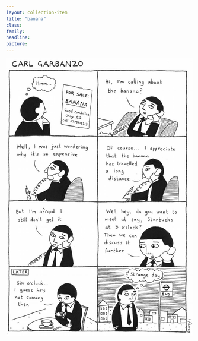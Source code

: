 ```yaml
---
layout: collection-item
title: "banana"
class:	
family:
headline:
picture:
---
```


![banana](/assets/img/garbanzo/2008/banana-900w.jpg)
